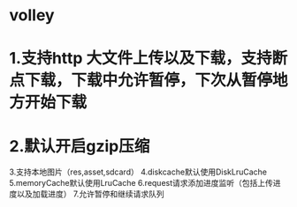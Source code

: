 volley
======
1.支持http 大文件上传以及下载，支持断点下载，下载中允许暂停，下次从暂停地方开始下载
=
2.默认开启gzip压缩
======
3.支持本地图片（res,asset,sdcard）
4.diskcache默认使用DiskLruCache
5.memoryCache默认使用LruCache
6.request请求添加进度监听（包括上传进度以及加载进度）
7.允许暂停和继续请求队列
